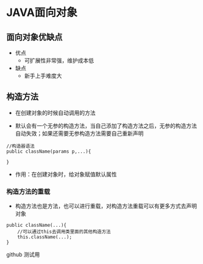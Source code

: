# JAVA面向对象

##  面向对象优缺点
* 优点  
    * 可扩展性非常强，维护成本低
* 缺点  
    *  新手上手难度大

##  构造方法  
*  在创建对象的时候自动调用的方法

*  默认会有一个无参的构造方法，当自己添加了构造方法之后，无参的构造方法自动失效；如果还需要无参构造方法需要自己重新声明  
```
//构造器语法
public className(params p,...){
    
}
```
*  作用：在创建对象时，给对象赋值默认属性  
### 构造方法的重载  
*  构造方法也是方法，也可以进行重载，对构造方法重载可以有更多方式去声明对象

```
public className(...){
    //可以通过this去调用类里面的其他构造方法
    this.className(...);
}
```
github 测试用

